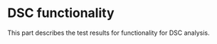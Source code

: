 DSC functionality
====================

This part describes the test results for functionality for DSC analysis.
